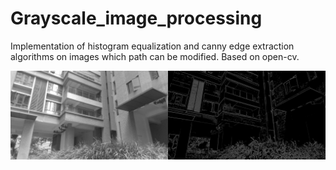 # Grayscale_image_processing
Implementation of histogram equalization and canny edge extraction algorithms on images which path can be modified. Based on open-cv.

![alt text](https://github.com/Nathancgy/Grayscale_image_processing/blob/main/images/combine.png?raw=true)